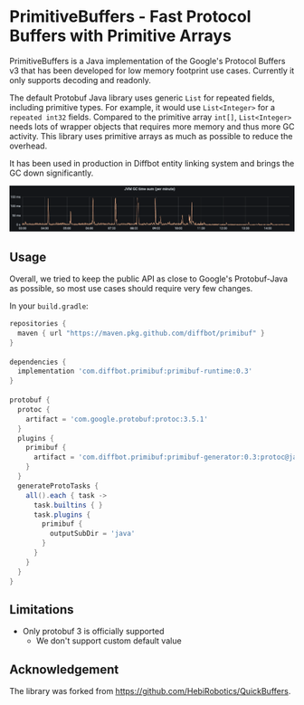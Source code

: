 # PrimitiveBuffers - Fast Protocol Buffers with Primitive Arrays

PrimitiveBuffers is a Java implementation of the Google's Protocol Buffers v3
that has been developed for low memory footprint use cases.
Currently it only supports decoding and readonly.

The default Protobuf Java library uses generic `List` for repeated fields, including primitive types.
For example, it would use `List<Integer>` for a `repeated int32` fields.
Compared to the primitive array `int[]`, `List<Integer>` needs lots of wrapper objects that requires
more memory and thus more GC activity.
This library uses primitive arrays as much as possible to reduce the overhead.

It has been used in production in Diffbot entity linking system and brings the GC down significantly.

![Gabage Collection activity on a production server](/docs/gc.png)

## Usage

Overall, we tried to keep the public API as close to Google's Protobuf-Java as possible,
so most use cases should require very few changes.

In your `build.gradle`:

```groovy
repositories {
  maven { url "https://maven.pkg.github.com/diffbot/primibuf" }
}

dependencies {
  implementation 'com.diffbot.primibuf:primibuf-runtime:0.3'
}

protobuf {
  protoc {
    artifact = 'com.google.protobuf:protoc:3.5.1'
  }
  plugins {
    primibuf {
      artifact = 'com.diffbot.primibuf:primibuf-generator:0.3:protoc@jar'
    }
  }
  generateProtoTasks {
    all().each { task ->
      task.builtins { }
      task.plugins {
        primibuf {
          outputSubDir = 'java'
        }
      }
    }
  }
}
```

## Limitations

* Only protobuf 3 is officially supported
    * We don't support custom default value

## Acknowledgement

The library was forked from https://github.com/HebiRobotics/QuickBuffers.
